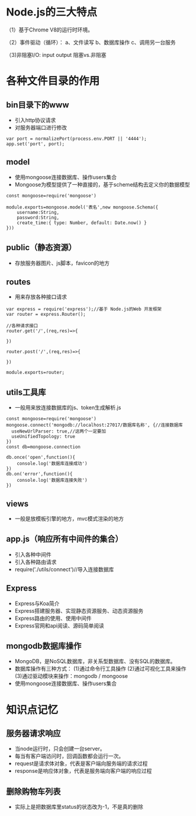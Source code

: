 # Node.js的三大特点

（1）基于Chrome V8的运行时环境。

（2）事件驱动（循环）：
	a、文件读写
	b、数据库操作
	c、调用另一台服务

（3)非阻塞I/O:
	input
	output
	阻塞vs.非阻塞

# 各种文件目录的作用
## bin目录下的www
* 引入http协议请求
* 对服务器端口进行修改
```
var port = normalizePort(process.env.PORT || '4444');
app.set('port', port);

```

## model
* 使用mongoose连接数据库、操作users集合
* Mongoose为模型提供了一种直接的，基于scheme结构去定义你的数据模型

```
const mongoose=require('mongoose')

module.exports=mongoose.model('表名',new mongoose.Schema({
    username:String,
    password:String,
    create_time:{ type: Number, default: Date.now() }
}))

```
## public（静态资源）
* 存放服务器图片、js脚本，favicon的地方

## routes
* 用来存放各种接口请求
```
var express = require('express');//基于 Node.js的Web 开发框架
var router = express.Router();

//各种请求接口
router.get('/',(req,res)=>{

})

router.post('/',(req,res)=>{
    
})

module.exports=router;

```

## utils工具库
* 一般用来放连接数据库的js、token生成解析.js
```
const mongoose=require('mongoose')
mongoose.connect('mongodb://localhost:27017/数据库名称', {//连接数据库
  useNewUrlParser: true,//这两个一定要加
  useUnifiedTopology: true
})
const db=mongoose.connection

db.once('open',function(){
    console.log('数据库连接成功')
})
db.on('error',function(){
    console.log('数据库连接失败')
})
```

## views
* 一般是放模板引擎的地方，mvc模式渲染的地方

## app.js（响应所有中间件的集合）
* 引入各种中间件
* 引入各种路由请求
* require('./utils/connect')//导入连接数据库

## Express

* Express与Koa简介
* Express搭建服务器、实现静态资源服务、动态资源服务
* Express路由的使用、使用中间件
* Express官网和api阅读、源码简单阅读

## mongodb数据库操作

* MongoDB，是NoSQL数据库，非关系型数据库、没有SQL的数据库。
* 数据库操作有三种方式：
	(1)通过命令行工具操作
	(2)通过可视化工具来操作
	(3)通过驱动模块来操作：mongodb / mongoose
* 使用mongoose连接数据库、操作users集合




# 知识点记忆
## 服务器请求响应
* 当node运行时，只会创建一台server。
* 每当有客户端访问时，回调函数都会运行一次。
* request是请求体对象，代表是客户端向服务端的请求过程
* response是响应体对象，代表是服务端向客户端的响应过程



## 删除购物车列表
* 实际上是把数据库里status的状态改为-1，不是真的删除


